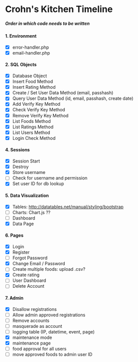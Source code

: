 # Crohn's Kitchen Timeline
##### Order in which code needs to be written

#### 1. Environment
- [X] error-handler.php
- [X] email-handler.php

#### 2. SQL Objects
- [X] Database Object
- [X] Insert Food Method
- [X] Insert Rating Method
- [X] Create / Set User Data Method (email, passhash)
- [X] Query User Data Method (id, email, passhash, create date)
- [X] Add Verify Key Method
- [X] Check Verify Key Method
- [X] Remove Verify Key Method
- [X] List Foods Method
- [X] List Ratings Method
- [X] List Users Method
- [X] Login Check Method

#### 4. Sessions
- [X] Session Start
- [X] Destroy
- [X] Store username
- [ ] Check for username and permission
- [X] Set user ID for db lookup

#### 5. Data Visualization
- [X] Tables: http://datatables.net/manual/styling/bootstrap
- [ ] Charts: Chart.js ??
- [ ] Dashboard
- [X] Data Page

#### 6. Pages
- [X] Login
- [X] Register
- [ ] Forgot Password
- [X] Change Email / Password
- [ ] Create multiple foods: upload .csv?
- [X] Create rating
- [ ] User Dashboard
- [ ] Delete Account

#### 7. Admin
- [X] Disallow registrations
- [ ] Allow admin approved registrations
- [ ] Remove accounts
- [ ] masquerade as account
- [ ] logging table (IP, datetime, event, page)
- [X] maintenance mode
- [X] maintenance page
- [ ] food approval for all users
- [ ] move approved foods to admin user ID